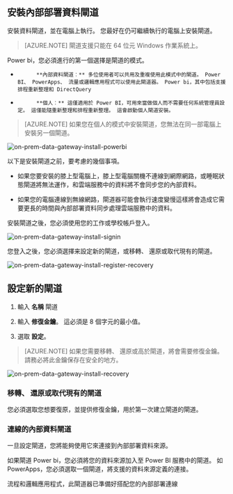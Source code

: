 ## 安裝內部部署資料閘道

安裝資料閘道，並在電腦上執行。 您最好在仍可繼續執行的電腦上安裝閘道。

> [AZURE.NOTE] 閘道支援只能在 64 位元 Windows 作業系統上。

Power bi，您必須進行的第一個選擇是閘道的模式。

-   
            **內部資料閘道︰** 多位使用者可以共用及重複使用此模式中的閘道。 Power BI、 PowerApps、 流量或邏輯應用程式可以使用此閘道器。 Power bi，其中包括支援排程重新整理和 DirectQuery

-   
            **個人︰** 這僅適用於 Power BI，可用來當做個人而不需要任何系統管理員設定。 這僅能隨重新整理和排程重新整理。 這會啟動個人閘道安裝。

> [AZURE.NOTE] 如果您在個人的模式中安裝閘道，您無法在同一部電腦上安裝另一個閘道。 

![on-prem-data-gateway-install-powerbi](./media/gateway-onprem-install-include/on-prem-data-gateway-install-powerbi.png)

以下是安裝閘道之前，要考慮的幾個事項。

-   如果您要安裝的膝上型電腦上，膝上型電腦關機不連線到網際網路，或睡眠狀態閘道將無法運作，和雲端服務中的資料將不會同步您的內部資料。

-   如果您的電腦連線到無線網路，閘道器可能會執行速度變慢這樣將會造成它需要更長的時間與內部部署資料同步處理雲端服務中的資料。

安裝閘道之後，您必須使用您的工作或學校帳戶登入。

![on-prem-data-gateway-install-signin](./media/gateway-onprem-install-include/on-prem-data-gateway-install-signin.png)

您登入之後，您必須選擇来設定新的閘道，或移轉、 還原或取代現有的閘道。

![on-prem-data-gateway-install-register-recovery](./media/gateway-onprem-install-include/on-prem-data-gateway-install-register-recovery.png)

## 設定新的閘道

1.  輸入 **名稱** 閘道

2.  輸入 **修復金鑰**。 這必須是 8 個字元的最小值。

3.  選取 **設定**。

> [AZURE.NOTE] 如果您需要移轉、 還原或高於閘道，將會需要修復金鑰。 請務必將此金鑰保存在安全的地方。

![on-prem-data-gateway-install-recovery](./media/gateway-onprem-install-include/on-prem-data-gateway-install-recovery.png)

### 移轉、 還原或取代現有的閘道

您必須選取您想要復原，並提供修復金鑰，用於第一次建立閘道的閘道。 

### 連線的內部資料閘道

一旦設定閘道，您將能夠使用它來連接到內部部署資料來源。 

如果閘道 Power bi，您必須將您的資料來源加入至 Power BI 服務中的閘道。 如 PowerApps，您必須選取一個閘道，將支援的資料來源定義的連接。

流程和邏輯應用程式，此閘道器已準備好搭配您的內部部署連線 